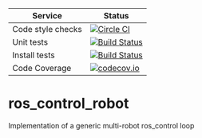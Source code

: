 |     Service       |  Status  |
| ----------------- | -------- |
| Code style checks | [![Circle CI](https://circleci.com/gh/shadow-robot/ros_control_robot.svg?style=shield)](https://circleci.com/gh/shadow-robot/ros_control_robot) |
| Unit tests        | [![Build Status](https://img.shields.io/shippable/5694c26081c0cc0d00653a0a.svg)](https://app.shippable.com/projects/5694c26081c0cc0d00653a0a) |
| Install tests     | [![Build Status](https://semaphoreci.com/api/v1/projects/3de2d648-2eee-42a9-92a2-cb8d7aa37390/657662/shields_badge.svg)](https://semaphoreci.com/shadow-robot/ros_control_robot) |
| Code Coverage     | [![codecov.io](https://codecov.io/github/shadow-robot/ros_control_robot/coverage.svg?branch=indigo-devel)](https://codecov.io/github/shadow-robot/ros_control_robot?branch=indigo-devel) |

# ros_control_robot
Implementation of a generic multi-robot ros_control loop
